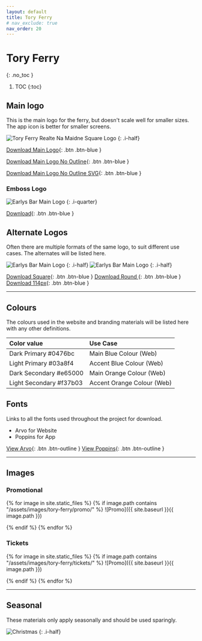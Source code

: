 ```yaml
---
layout: default
title: Tory Ferry
# nav_exclude: true
nav_order: 20
---
```


# Tory Ferry
{: .no_toc }

1. TOC
{:toc}


## Main logo

This is the main logo for the ferry, but doesn't scale well for smaller sizes. The app icon is better for smaller screens.

![Tory Ferry Realte Na Maidne Square Logo](/assets/images/tory-ferry/icons/tory_ferry_logo.png)
{: .i-half}

[Download Main Logo](/assets/images/tory-ferry/icons/tory_ferry_logo.png){: .btn .btn-blue }

[Download Main Logo No Outline](/assets/images/tory-ferry/icons/tory_ferry_logo_no_outline.png){: .btn .btn-blue }

[Download Main Logo No Outline SVG](/assets/images/tory-ferry/icons/tory_ferry_logo_no_outline.svg){: .btn .btn-blue }

### Emboss Logo

![Earlys Bar Main Logo](/assets/images/tory-ferry/icons/tf_emboss.png)
{: .i-quarter}

[Download](/assets/images/tory-ferry/icons/tf_emboss.png){: .btn .btn-blue }

## Alternate Logos

Often there are multiple formats of the same logo, to suit different use cases. The alternates will be listed here.

![Earlys Bar Main Logo](/assets/images/tory-ferry/app/512.png)
{: .i-half}
![Earlys Bar Main Logo](/assets/images/tory-ferry/app/1024.png)
{: .i-half}

[Download Square](/assets/images/tory-ferry/app/1024.png){: .btn .btn-blue }
[Download Round ](/assets/images/tory-ferry/app/512.png){: .btn .btn-blue }
[Download 114px](/assets/images/tory-ferry/app/114.png){: .btn .btn-blue }

---

## Colours

The colours used in the website and branding materials will be listed here with any other definitions.

| Color value    | Use Case  | 
|:---------------|:---------------------|
| <span class="d-inline-block p-2 mr-1 v-align-middle" style="background-color:#0476bc" ></span> Dark Primary #0476bc | Main Blue Colour (Web) |
| <span class="d-inline-block p-2 mr-1 v-align-middle" style="background-color:#03a8f4" ></span> Light Primary #03a8f4 | Accent Blue Colour (Web) |
| <span class="d-inline-block p-2 mr-1 v-align-middle" style="background-color:#e65000" ></span> Dark Secondary #e65000 | Main Orange Colour (Web) |
| <span class="d-inline-block p-2 mr-1 v-align-middle" style="background-color:#f37b03" ></span> Light Secondary #f37b03 | Accent Orange Colour (Web) |

## Fonts

Links to all the fonts used throughout the project for download.

* Arvo for Website
* Poppins for App

[View Arvo](https://fonts.google.com/specimen/Arvo){: .btn .btn-outline }
[View Poppins](https://fonts.google.com/specimen/Poppins){: .btn .btn-outline }

---

## Images

### Promotional

{% for image in site.static_files %}
{% if image.path contains "/assets/images/tory-ferry/promo/" %}
![Promo]({{ site.baseurl }}{{ image.path }})
<!-- {: .i-half} -->
{% endif %}
{% endfor %}

<!-- Old Promo Poster

![Release Image](/assets/images/tory-ferry/promo/ReleaseImage.jpg)

Old Facebook Header

![Tory Ferry Old Header](/assets/images/tory-ferry/promo/tf_fb_header.jpg)

Share Times from Date Picker Release Images

iOS

![Share Times iOS](/assets/images/tory-ferry/promo/share-times-ios.png)

Android

![Share Times Android](/assets/images/tory-ferry/promo/share-times.png)

Notifications Release Image

![Notifications](/assets/images/tory-ferry/promo/notifications.png) -->

### Tickets

{% for image in site.static_files %}
{% if image.path contains "/assets/images/tory-ferry/tickets/" %}
![Promo]({{ site.baseurl }}{{ image.path }})
<!-- {: .i-half} -->
{% endif %}
{% endfor %}

---

## Seasonal

These materials only apply seasonally and should be used sparingly.

![Christmas](/assets/images/tory-ferry/seasonal/xmas-square.jpg)
{: .i-half}
